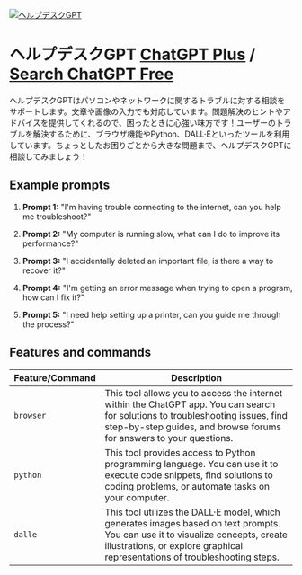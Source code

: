 
[![ヘルプデスクGPT](https://files.oaiusercontent.com/file-ghluEOLyEnVMOBNP9lEJCACD?se=2123-10-17T16%3A56%3A10Z&sp=r&sv=2021-08-06&sr=b&rscc=max-age%3D31536000%2C%20immutable&rscd=attachment%3B%20filename%3D82430353-9c39-44de-aa8d-4bfd7b1c0ca0.png&sig=m199qdaKHg7eTyRDQ0WMW0o90vLyBXcSQAUS3EXb4Bg%3D)](https://chat.openai.com/g/g-oKAUf16vI-herupudesukugpt)

# ヘルプデスクGPT [ChatGPT Plus](https://chat.openai.com/g/g-oKAUf16vI-herupudesukugpt) / [Search ChatGPT Free](https://gptcall.net/index.html#/?search=%E3%83%98%E3%83%AB%E3%83%97%E3%83%87%E3%82%B9%E3%82%AFGPT)

ヘルプデスクGPTはパソコンやネットワークに関するトラブルに対する相談をサポートします。文章や画像の入力でも対応しています。問題解決のヒントやアドバイスを提供してくれるので、困ったときに心強い味方です！ユーザーのトラブルを解決するために、ブラウザ機能やPython、DALL·Eといったツールを利用しています。ちょっとしたお困りごとから大きな問題まで、ヘルプデスクGPTに相談してみましょう！

## Example prompts

1. **Prompt 1:** "I'm having trouble connecting to the internet, can you help me troubleshoot?"

2. **Prompt 2:** "My computer is running slow, what can I do to improve its performance?"

3. **Prompt 3:** "I accidentally deleted an important file, is there a way to recover it?"

4. **Prompt 4:** "I'm getting an error message when trying to open a program, how can I fix it?"

5. **Prompt 5:** "I need help setting up a printer, can you guide me through the process?"


## Features and commands

| Feature/Command | Description |
| --- | --- |
| `browser` | This tool allows you to access the internet within the ChatGPT app. You can search for solutions to troubleshooting issues, find step-by-step guides, and browse forums for answers to your questions. |
| `python` | This tool provides access to Python programming language. You can use it to execute code snippets, find solutions to coding problems, or automate tasks on your computer. |
| `dalle` | This tool utilizes the DALL·E model, which generates images based on text prompts. You can use it to visualize concepts, create illustrations, or explore graphical representations of troubleshooting steps. |



